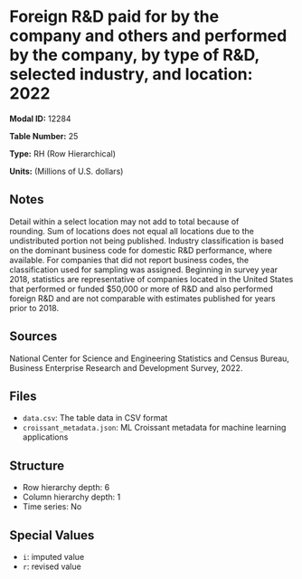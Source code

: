 # Foreign R&D paid for by the company and others and performed by the company, by type of R&D, selected industry, and location: 2022

**Modal ID:** 12284

**Table Number:** 25

**Type:** RH (Row Hierarchical)

**Units:** (Millions of U.S. dollars)

## Notes

Detail within a select location may not add to total because of rounding. Sum of locations does not equal all locations due to the undistributed portion not being published. Industry classification is based on the dominant business code for domestic R&D performance, where available. For companies that did not report business codes, the classification used for sampling was assigned. Beginning in survey year 2018, statistics are representative of companies located in the United States that performed or funded $50,000 or more of R&D and also performed foreign R&D and are not comparable with estimates published for years prior to 2018.

## Sources

National Center for Science and Engineering Statistics and Census Bureau, Business Enterprise Research and Development Survey, 2022.

## Files

- `data.csv`: The table data in CSV format
- `croissant_metadata.json`: ML Croissant metadata for machine learning applications

## Structure

- Row hierarchy depth: 6
- Column hierarchy depth: 1
- Time series: No

## Special Values

- `i`: imputed value
- `r`: revised value
